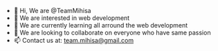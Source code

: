 - 👋 Hi, We are @TeamMihisa
- 👀 We are interested in web development
- 🌱 We are currently learning all arround the web development
- 💞️ We are looking to collaborate on everyone who have same passion
- 📫 Contact us at: team.mihisa@gmail.com

<!---
TeamMihisa/TeamMihisa is a ✨ special ✨ repository because its `README.md` (this file) appears on your GitHub profile.
You can click the Preview link to take a look at your changes.
--->

